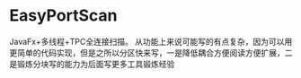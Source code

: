 # EasyPortScan
JavaFx+多线程+TPC全连接扫描。
从功能上来说可能写的有点复杂，因为可以用更简单的代码实现，但是之所以分区快来写，一是降低耦合方便阅读方便扩展，二是锻炼分块写的能力为后面写更多工具锻炼经验
